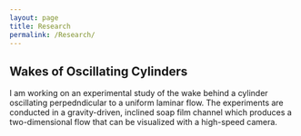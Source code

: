 ```yaml
---
layout: page
title: Research
permalink: /Research/
---
```


## Wakes of Oscillating Cylinders
I am working on an experimental study of the wake behind a cylinder oscillating perpedndicular to a uniform laminar flow. The experiments are conducted in a gravity-driven, inclined soap film channel which produces a two-dimensional flow that can be visualized with a high-speed camera.

[jekyll-organization]: https://github.com/jekyll
